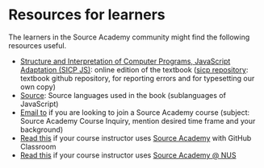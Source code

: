 # Resources for learners

The learners in the Source Academy community might find the following resources useful.

- [Structure and Interpretation of Computer Programs, JavaScript Adaptation (SICP JS)](https://source-academy.github.io/sicp/): online edition of the textbook ([sicp repository](https://github.com/source-academy/sicp): textbook github repository, for reporting errors and for typesetting our own copy)
- [Source](https://source-academy.github.io/source/): Source languages used in the book (sublanguages of JavaScript)
- [Email to](mailto:sourceacademy@comp.nus.edu.sg) if you are looking to join a Source Academy course (subject: Source Academy Course Inquiry, mention desired time frame and your background)
- [Read this](github/README.md) if your course instructor uses [Source Academy](https://source-academy.github.io/) with GitHub Classroom
- [Read this](nus/README.md) if your course instructor uses [Source Academy @ NUS](https://sourceacademy.nus.edu.sg/)


